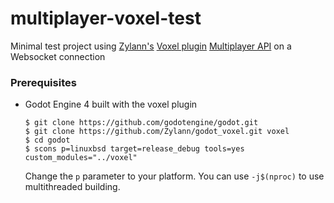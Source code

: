 # multiplayer-voxel-test

Minimal test project using [Zylann's](https://github.com/Zylann) [Voxel plugin](https://github.com/Zylann/godot\_voxel) [Multiplayer API](https://voxel-tools.readthedocs.io/en/latest/multiplayer/) on a Websocket connection

### Prerequisites

* Godot Engine 4 built with the voxel plugin
  ```
  $ git clone https://github.com/godotengine/godot.git
  $ git clone https://github.com/Zylann/godot_voxel.git voxel
  $ cd godot
  $ scons p=linuxbsd target=release_debug tools=yes custom_modules="../voxel"
  ```
  Change the `p` parameter to your platform. You can use `-j$(nproc)` to use multithreaded building.
